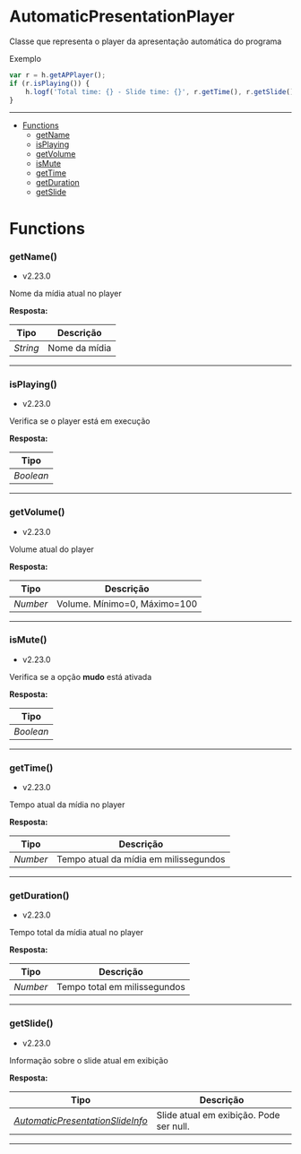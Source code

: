 # AutomaticPresentationPlayer
Classe que representa o player da apresentação automática do programa

Exemplo
```javascript
var r = h.getAPPlayer();
if (r.isPlaying()) {
    h.logf('Total time: {} - Slide time: {}', r.getTime(), r.getSlide().getTime());
}
```

---

- [Functions](#functions)
  - [getName](#getname)
  - [isPlaying](#isplaying)
  - [getVolume](#getvolume)
  - [isMute](#ismute)
  - [getTime](#gettime)
  - [getDuration](#getduration)
  - [getSlide](#getslide)


# Functions 
### getName()
- v2.23.0

Nome da mídia atual no player



**Resposta:**

| Tipo  | Descrição |
| :---: | ------------|
| _String_ | Nome da mídia |


---


### isPlaying()
- v2.23.0

Verifica se o player está em execução



**Resposta:**

| Tipo  |
| :---: |
| _Boolean_ | 


---


### getVolume()
- v2.23.0

Volume atual do player



**Resposta:**

| Tipo  | Descrição |
| :---: | ------------|
| _Number_ | Volume. Mínimo=0, Máximo=100 |


---


### isMute()
- v2.23.0

Verifica se a opção **mudo** está ativada



**Resposta:**

| Tipo  |
| :---: |
| _Boolean_ | 


---


### getTime()
- v2.23.0

Tempo atual da mídia no player



**Resposta:**

| Tipo  | Descrição |
| :---: | ------------|
| _Number_ | Tempo atual da mídia em milissegundos |


---


### getDuration()
- v2.23.0

Tempo total da mídia atual no player



**Resposta:**

| Tipo  | Descrição |
| :---: | ------------|
| _Number_ | Tempo total em milissegundos |


---


### getSlide()
- v2.23.0

Informação sobre o slide atual em exibição



**Resposta:**

| Tipo  | Descrição |
| :---: | ------------|
| _[AutomaticPresentationSlideInfo](https://github.com/holyrics/jslib/blob/main/doc/pt/AutomaticPresentationSlideInfo.md)_ | Slide atual em exibição. Pode ser null. |


---
